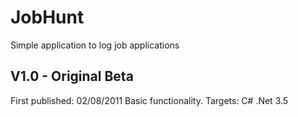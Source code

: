 # JobHunt
Simple application to log job applications

V1.0 - Original Beta
----
First published: 02/08/2011
Basic functionality.
Targets: C# .Net 3.5

